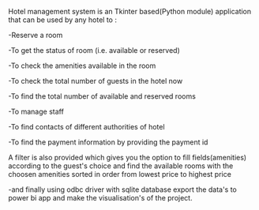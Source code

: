 Hotel management system is an Tkinter based(Python module) application that can be used by any hotel to :
 
-Reserve a room

-To get the status of room (i.e. available or reserved)

-To check the amenities available in the room

-To check the total number of guests in the hotel now

-To find the total number of available and reserved rooms

-To manage staff

-To find contacts of different authorities of hotel

-To find the payment information by providing the payment id

A filter is also provided which gives you the option to fill fields(amenities) according to the guest's choice and 
find the available rooms with the choosen amenities sorted in order from lowest price to highest price

-and finally using odbc driver with sqlite database export the data's to power bi app and make the visualisation's of the project.






